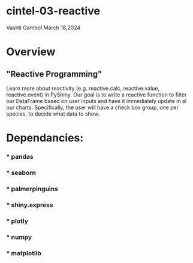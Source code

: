 # cintel-03-reactive
  Vashti Gambol
  March 18,2024

# Overview

## "Reactive Programming"
Learn more about reactivity (e.g. reactive.calc, reactive.value, reactive.event) in PyShiny.  Our goal is to write a reactive function to filter our DataFrame based on user inputs and have it immediately update in al our charts. 
Specifically, the user will have a check box group, one per species, to decide what data to show.

#  Dependancies:
### * pandas
### * seaborn
### * palmerpinguins
### * shiny.express
### * plotly
### * numpy
### * matplotlib


